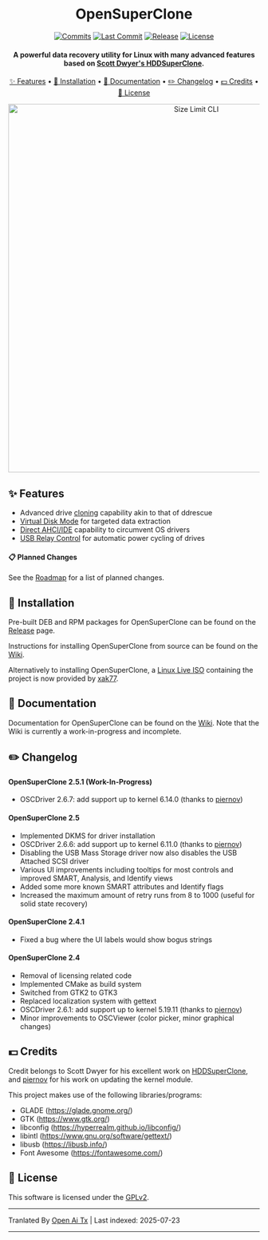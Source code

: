<h1 align="center">
  <br>
  OpenSuperClone
  <br>
</h1>

<div align="center">

  [![Commits](https://badgen.net/github/commits/ispillmydrink/opensuperclone/main)](https://github.com/ISpillMyDrink/OpenSuperClone/commits/main)
  [![Last Commit](https://badgen.net/github/last-commit/ispillmydrink/opensuperclone/main)](https://github.com/ISpillMyDrink/OpenSuperClone/commits/main)
  [![Release](https://badgen.net/github/release/ispillmydrink/opensuperclone)](https://github.com/ISpillMyDrink/OpenSuperClone/releases)
  [![License](https://badgen.net/github/license/ispillmydrink/opensuperclone)](https://github.com/ISpillMyDrink/OpenSuperClone/blob/main/LICENSE)
  
</div>

<h4 align="center">
  A powerful data recovery utility for Linux with many advanced features based on <a href="https://www.hddsuperclone.com/">Scott Dwyer's HDDSuperClone</a>.
</h4>

<p align="center">
  <a href="#-features">✨ Features</a> •
  <a href="#-installation">💾 Installation</a> •
  <a href="#-documentation">📖 Documentation</a> •
  <a href="#%EF%B8%8F-changelog">✏️ Changelog</a> •
  <a href="#-credits">💵 Credits</a> •
  <a href="#-license">📄 License</a>
</p>

<p align="center">
  <img src="https://raw.githubusercontent.com/ISpillMyDrink/OpenSuperClone/main/./doc/opensuperclone.gif" alt="Size Limit CLI" width="738">
</p>

## ✨ Features

* Advanced drive <a href="https://github.com/ISpillMyDrink/OpenSuperClone/wiki/Clone-Mode">cloning</a> capability akin to that of ddrescue
* <a href="https://github.com/ISpillMyDrink/OpenSuperClone/wiki/Virtual-Disk-Mode">Virtual Disk Mode</a> for targeted data extraction
* <a href="https://github.com/ISpillMyDrink/OpenSuperClone/wiki/Direct-Modes">Direct AHCI/IDE</a> capability to circumvent OS drivers
* <a href="https://github.com/ISpillMyDrink/OpenSuperClone/wiki/Relay-Operation">USB Relay Control</a> for automatic power cycling of drives

#### 📋 Planned Changes

See the <a href="https://github.com/users/ISpillMyDrink/projects/2">Roadmap</a> for a list of planned changes.

## 💾 Installation

Pre-built DEB and RPM packages for OpenSuperClone can be found on the <a href=https://github.com/ISpillMyDrink/OpenSuperClone/releases>Release</a> page.

Instructions for installing OpenSuperClone from source can be found on the <a href="https://github.com/ISpillMyDrink/OpenSuperClone/wiki/Compiling-from-Source">Wiki</a>.

Alternatively to installing OpenSuperClone, a <a href="https://sourceforge.net/projects/opensuperclone-live/">Linux Live ISO</a> containing the project is now provided by <a href="https://sourceforge.net/u/xak77/profile/">xak77</a>.

## 📖 Documentation

Documentation for OpenSuperClone can be found on the <a href="https://github.com/ISpillMyDrink/OpenSuperClone/wiki">Wiki</a>.
Note that the Wiki is currently a work-in-progress and incomplete.

## ✏️ Changelog

#### OpenSuperClone 2.5.1 (Work-In-Progress)

* OSCDriver 2.6.7: add support up to kernel 6.14.0 (thanks to <a href="https://github.com/ISpillMyDrink/OpenSuperClone/pull/25">piernov</a>)

#### OpenSuperClone 2.5

* Implemented DKMS for driver installation
* OSCDriver 2.6.6: add support up to kernel 6.11.0 (thanks to <a href="https://github.com/ISpillMyDrink/OpenSuperClone/pull/19">piernov</a>)
* Disabling the USB Mass Storage driver now also disables the USB Attached SCSI driver
* Various UI improvements including tooltips for most controls and improved SMART, Analysis, and Identify views
* Added some more known SMART attributes and Identify flags
* Increased the maximum amount of retry runs from 8 to 1000 (useful for solid state recovery)

#### OpenSuperClone 2.4.1

* Fixed a bug where the UI labels would show bogus strings

#### OpenSuperClone 2.4

* Removal of licensing related code
* Implemented CMake as build system
* Switched from GTK2 to GTK3
* Replaced localization system with gettext
* OSCDriver 2.6.1: add support up to kernel 5.19.11 (thanks to <a href="https://github.com/piernov/">piernov</a>)
* Minor improvements to OSCViewer (color picker, minor graphical changes)

## 💵 Credits

Credit belongs to Scott Dwyer for his excellent work on <a href="https://www.hddsuperclone.com/">HDDSuperClone</a>,
and <a href="https://github.com/piernov/">piernov</a> for his work on updating the kernel module.

This project makes use of the following libraries/programs:
* GLADE (https://glade.gnome.org/)
* GTK (https://www.gtk.org/)
* libconfig (https://hyperrealm.github.io/libconfig/)
* libintl (https://www.gnu.org/software/gettext/)
* libusb (https://libusb.info/)
* Font Awesome (https://fontawesome.com/)

## 📄 License

This software is licensed under the [GPLv2](LICENSE).


---

Tranlated By [Open Ai Tx](https://github.com/OpenAiTx/OpenAiTx) | Last indexed: 2025-07-23

---